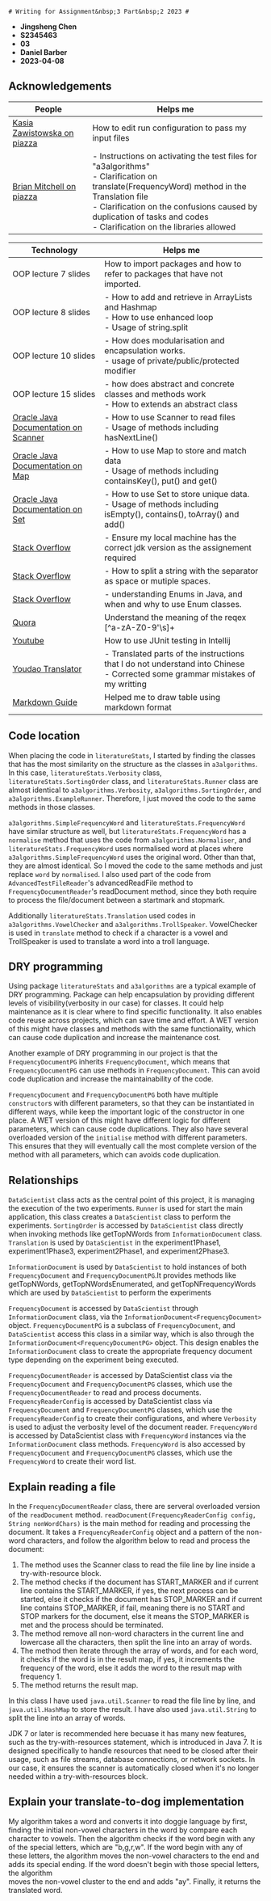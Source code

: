     # Writing for Assignment&nbsp;3 Part&nbsp;2 2023 #

- **Jingsheng Chen**
- **S2345463**
- **03**
- **Daniel Barber**
- **2023-04-08**

## Acknowledgements ##

| People                                                                           | Helps me                                                                                                                                                                                                                                                                             |
|----------------------------------------------------------------------------------|--------------------------------------------------------------------------------------------------------------------------------------------------------------------------------------------------------------------------------------------------------------------------------------|
| [ Kasia Zawistowska on piazza](https://piazza.com/class/lbkxl8hz9he5ae/post/249) | How to edit run configuration to pass my input files                                                                                                                                                                                                                                 |
| [ Brian Mitchell on piazza](https://piazza.com/class/lbkxl8hz9he5ae/post/234)    | - Instructions on activating the test files for "a3algorithms" <br/> - Clarification on translate(FrequencyWord) method in the Translation file<br/> - Clarification on the confusions caused by duplication of tasks and codes <br/> - Clarification on the libraries allowed <br/> |

| Technology                                                                                                | Helps me                                                                                                                            |
|-----------------------------------------------------------------------------------------------------------|-------------------------------------------------------------------------------------------------------------------------------------|
| OOP lecture 7 slides                                                                                      | How to import packages and how to refer to packages that have not imported.                                                         |
| OOP lecture 8 slides                                                                                      | - How to add and retrieve in ArrayLists and Hashmap<br/> - How to use enhanced loop<br/> - Usage of string.split                    |
| OOP lecture 10 slides                                                                                     | - How does modularisation and encapsulation works. <br/>- usage of private/public/protected modifier                                |                                                                               |
| OOP lecture 15 slides                                                                                     | - how does abstract and concrete classes and methods work <br/>- How to extends an abstract class                                   |
| [Oracle Java Documentation on Scanner ](https://docs.oracle.com/javase/7/docs/api/java/util/Scanner.html) | - How to use Scanner to read files <br/> - Usage of methods including hasNextLine()                                                 |
| [Oracle Java Documentation on Map](https://docs.oracle.com/javase/8/docs/api/java/util/Map.html)          | - How to use Map to store and match data <br/> - Usage of methods including containsKey(), put() and get()                          |
| [Oracle Java Documentation on Set](https://docs.oracle.com/javase/7/docs/api/java/util/Set.html)          | - How to use Set to store unique data.<br/> - Usage of methods including isEmpty(), contains(), toArray() and add()                 |
| [Stack Overflow](https://stackoverflow.com/a/57363630)                                                    | - Ensure my local machine has the correct jdk version as the assignement required                                                   |
| [Stack Overflow](https://stackoverflow.com/a/10079499)                                                    | - How to split a string with the separator as space or mutiple spaces.                                                              |
| [Stack Overflow](https://stackoverflow.com/a/1419849)                                                     | - understanding Enums in Java, and when and why to use Enum classes.                                                                |
| [Quora](https://qr.ae/prQyno)                                                                             | Understand the meaning of the reqex [^a-zA-Z0-9'\\s]+                                                                               |
| [Youtube](https://www.youtube.com/watch?v=vZm0lHciFsQ&ab_channel=CodingwithJohn)                          | How to use JUnit testing in Intellij                                                                                                |
| [Youdao Translator](https://fanyi.youdao.com/index.html#/)                                                | - Translated parts of the instructions that I do not understand into Chinese <br/> - Corrected some grammar mistakes of my writting |
| [Markdown Guide](https://www.markdownguide.org/extended-syntax/)                                          | Helped me to draw table using markdown format                                                                                       |

## Code location ##

When placing the code in `literatureStats`, I started by finding the classes that has
the most similarity on the structure as the classes in `a3algorithms`. In this case, `literatureStats.Verbosity`
class, `literatureStats.SortingOrder` class, and `literatureStats.Runner` class are almost identical to
`a3algorithms.Verbosity`, `a3algorithms.SortingOrder`, and `a3algorithms.ExampleRunner`.
Therefore, I just moved the code to the same methods in those classes.

`a3algorithms.SimpleFrequencyWord` and `literatureStats.FrequencyWord`
have similar structure as well, but `literatureStats.FrequencyWord` has a `normalise` method that uses the code from
`a3algorithms.Normaliser`, and `literatureStats.FrequencyWord` uses normalised word at places where
`a3algorithms.SimpleFrequencyWord` uses the original word. Other than that, they are almost
identical. So I moved the code to the same methods and just replace `word`
by `normalised`. I also used part of the code from `AdvancedTestFileReader`'s advancedReadFile method
to `FrequencyDocumentReader`'s readDocument method, since they both require to process the file/document between
a startmark and stopmark.

Additionally `literatureStats.Translation` used codes in `a3algorithms.VowelChecker` and
`a3algorithms.TrollSpeaker`. VowelChecker is used in `translate` method to check if a
character is a vowel and TrollSpeaker is used to translate a word into a troll language.

## DRY programming ##

Using package `literatureStats` and `a3algorithms` are a typical example of DRY programming.
Package can help encapsulation by providing different levels of visibility(verbosity in our case)
for classes.
It could help maintenance as it is clear where to find specific functionality. It also enables
code reuse across projects, which can save time and effort. A WET version of this might have
classes and methods with the same functionality, which can cause code duplication and increase
the maintenance cost.

Another example of DRY programming in our project is that the `FrequencyDocumentPG` inherits
`FrequencyDocument`, which means that `FrequencyDocumentPG` can use methods in
`FrequencyDocument`. This can avoid code duplication and increase the maintainability of the code.

`FrequencyDocument` and `FrequencyDocumentPG` both have multiple `constructor`s
with different parameters, so that they can be instantiated in different ways, while
keep the important logic of the constructor in one place. A WET version of this might have
different logic for different parameters, which can cause code duplications.
They also have several overloaded version of the `initialise` method with different
parameters. This ensures that they will eventually call the most complete version
of the method with all parameters, which can avoids code duplication.

## Relationships ##

`DataScientist` class acts as the central point of this project,
it is managing the execution of the two experiments.
`Runner` is used for start the main application, this class creates a `DataScientist`
class to perform the experiments.
`SortingOrder` is accessed by `DataScientist` class directly when invoking methods
like getTopNWords from `InformationDocument` class.
`Translation` is used by `DataScientist` in the experiment1Phase1, experiment1Phase3,
experiment2Phase1, and experiment2Phase3.

`InformationDocument` is used by `DataScientist` to hold instances
of both `FrequencyDocument` and `FrequencyDocumentPG`.It provides methods like getTopNWords,
getTopNWordsEnumerated, and getTopNFrequencyWords which are used by
`DataScientist` to perform the experiments

`FrequencyDocument` is accessed by `DataScientist` through `InformationDocument` class, via the
`InformationDocument<FrequencyDocument>` object.
`FrequencyDocumentPG` is a subclass of `FrequencyDocument`, and `DataScientist` access
this class in a similar way, which is also through the `InformationDocument<FrequencyDocumentPG>` object.
This design enables the `InformationDocument` class to
create the appropriate frequency document type depending on the experiment being executed.

`FrequencyDocumentReader` is accessed by DataScientist class via the `FrequencyDocument`
and `FrequencyDocumentPG` classes, which use the `FrequencyDocumentReader` to read and process documents.
`FrequencyReaderConfig` is accessed by DataScientist class via `FrequencyDocument` and `FrequencyDocumentPG`
classes, which use the `FrequencyReaderConfig` to create their configurations, and where
`Verbosity` is used to adjust the verbosity level of the document reader.
`FrequencyWord` is accessed by DataScientist class with `FrequencyWord` instances
via the `InformationDocument` class methods. `FrequencyWord` is also accessed by `FrequencyDocument`
and `FrequencyDocumentPG` classes, which use the `FrequencyWord` to create their word list.

## Explain reading a file ##

In the `FrequencyDocumentReader` class, there are serveral overloaded version of the `readDocument` method.
`readDocument(FrequencyReaderConfig config, String nonWordChars)` is the main method
for reading and processing the document. It takes a `FrequencyReaderConfig`
object and a pattern of the non-word characters, and follow the algorithm below to read and process the document:

1. The method uses the Scanner class to read the file line by line inside a try-with-resource block.
2. The method checks if the document has START_MARKER and if current line contains the
   START_MARKER, if yes, the next process can be started, else it checks if the
   document has STOP_MARKER and if current line contains STOP_MARKER, if fail, meaning there is
   no START and STOP markers for the document, else it means the STOP_MARKER is met and the
   process should be terminated.
3. The method remove all non-word characters in the current line and lowercase all the
   characters, then split the line into an array of words.
4. The method then iterate through the array of words, and for each word, it checks if the word
   is in the result map, if yes, it increments the frequency of the word, else it adds the word to the
   result map with frequency 1.
5. The method returns the result map.

In this class I have used `java.util.Scanner` to read the file line by line, and `java.util.HashMap` to store the
result. I have also used `java.util.String` to split the line into an array of words.

JDK 7 or later is recommended here becuase it has many new features, such as the try-with-resources statement,
which is introduced in Java 7. It is designed specifically
to handle resources that need to be closed after their usage, such as file streams, database connections,
or network sockets. In our case, it ensures the scanner is automatically closed
when it's no longer needed within a try-with-resources block.

## Explain your translate-to-dog implementation ##

My algorithm takes a word and converts it into doggie language by first, finding
the initial non-vowel characters in the word by compare each character to vowels.
Then the algorithm checks if the word begin with any of the special letters,
which are "b,g,r,w". If the word begin with any of these letters,
the algorithm moves the non-vowel characters to the end and adds its special ending.
If the word doesn't begin with those special letters, the algorithm  
moves the non-vowel cluster to the end and adds "ay".
Finally, it returns the translated word.
